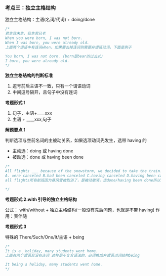 ### 考点三：独立主格结构

独立主格结构：主语(名词/代词) + doing/done

```js
/*
君生我未生，我生君已老
When you were born, I was not born. 
When I was born, you were already old.
上面两个谓语中有连词when，如果要去掉连词则需要非谓语动词，下面是例子

You born, I was not born. (born是bear的过去式)
I born, you were already old.
*/
```

**独立主格结构的判断标准**

1. 逗号前后主语不一致，只有一个谓语动词
2. 中间逗号隔开，且句子中没有连词

**考题形式 1**

1. 句子，主语+\_\_\_\_xxx
2. 主语 + \_\_\_\_xxx,句子

**解题要点 1**

判断选项与空前名词的主被动关系，如果选项动词先发生，选带 having 的

- 主动选：doing 或 having done
- 被动选：done 或 having been done

```js
/*
All flights ___ because of the snowstorm, we decided to take the train.
A. were canceled B.had been canceled C.having canceled D.having been canceled
all flights所有航班因为暴风雪被取消了，是被动取消，选done/having been done所以选D

*/
```

**考题形式 2.with 引导的独立主格结构**

公式： with/without + 独立主格结构(一般没有先后问题，也就是不带 having)
作用：表伴随

**考题形式 3**

特殊的 There/Such/One/It/主语 + being

```js
/*
It is a  holiday, many students went home.
上面有两个谓语且没有连词 这样是不复合语法的，必须换成非谓语动词结构being

It being a holiday, many students went home.
*/
```
